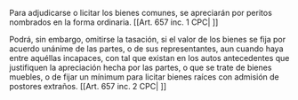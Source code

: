 Para adjudicarse o licitar los bienes comunes, se apreciarán por peritos nombrados en la forma ordinaria. [[Art. 657 inc. 1 CPC| ]]

Podrá, sin embargo, omitirse la tasación, si el valor de los bienes se fija por acuerdo unánime de las partes, o de sus representantes, aun cuando haya entre aquéllas incapaces, con tal que existan en los autos antecedentes que justifiquen la apreciación hecha por las partes, o que se trate de bienes muebles, o de fijar un mínimum para licitar bienes raíces con admisión de postores extraños. [[Art. 657 inc. 2 CPC| ]]
